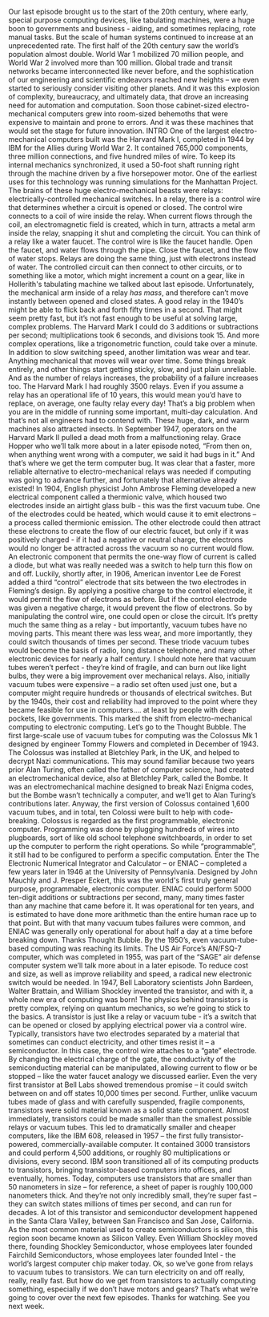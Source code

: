 Our last episode brought us to the start of the 20th century, where early, special purpose computing devices, like tabulating machines, were a huge boon to governments and business - aiding, and sometimes replacing, rote manual tasks. But the scale of human systems continued to increase at an unprecedented rate. The first half of the 20th century saw the world’s population almost double. World War 1 mobilized 70 million people, and World War 2 involved more than 100 million. Global trade and transit networks became interconnected like never before, and the sophistication of our engineering and scientific endeavors reached new heights – we even started to seriously consider visiting other planets. And it was this explosion of complexity, bureaucracy, and ultimately data, that drove an increasing need for automation and computation. Soon those cabinet-sized electro-mechanical computers grew into room-sized behemoths that were expensive to maintain and prone to errors. And it was these machines that would set the stage for future innovation. INTRO One of the largest electro-mechanical computers built was the Harvard Mark I, completed in 1944 by IBM for the Allies during World War 2. It contained 765,000 components, three million connections, and five hundred miles of wire. To keep its internal mechanics synchronized, it used a 50-foot shaft running right through the machine driven by a five horsepower motor. One of the earliest uses for this technology was running simulations for the Manhattan Project. The brains of these huge electro-mechanical beasts were relays: electrically-controlled mechanical switches. In a relay, there is a control wire that determines whether a circuit is opened or closed. The control wire connects to a coil of wire inside the relay. When current flows through the coil, an electromagnetic field is created, which in turn, attracts a metal arm inside the relay, snapping it shut and completing the circuit. You can think of a relay like a water faucet. The control wire is like the faucet handle. Open the faucet, and water flows through the pipe. Close the faucet, and the flow of water stops. Relays are doing the same thing, just with electrons instead of water. The controlled circuit can then connect to other circuits, or to something like a motor, which might increment a count on a gear, like in Hollerith's tabulating machine we talked about last episode. Unfortunately, the mechanical arm inside of a relay *has mass*, and therefore can’t move instantly between opened and closed states. A good relay in the 1940’s might be able to flick back and forth fifty times in a second. That might seem pretty fast, but it’s not fast enough to be useful at solving large, complex problems. The Harvard Mark I could do 3 additions or subtractions per second; multiplications took 6 seconds, and divisions took 15. And more complex operations, like a trigonometric function, could take over a minute. In addition to slow switching speed, another limitation was wear and tear. Anything mechanical that moves will wear over time. Some things break entirely, and other things start getting sticky, slow, and just plain unreliable. And as the number of relays increases, the probability of a failure increases too. The Harvard Mark I had roughly 3500 relays. Even if you assume a relay has an operational life of 10 years, this would mean you’d have to replace, on average, one faulty relay every day! That’s a big problem when you are in the middle of running some important, multi-day calculation. And that’s not all engineers had to contend with. These huge, dark, and warm machines also attracted insects. In September 1947, operators on the Harvard Mark II pulled a dead moth from a malfunctioning relay. Grace Hopper who we’ll talk more about in a later episode noted, “From then on, when anything went wrong with a computer, we said it had bugs in it.” And that’s where we get the term computer bug. It was clear that a faster, more reliable alternative to electro-mechanical relays was needed if computing was going to advance further, and fortunately that alternative already existed! In 1904, English physicist John Ambrose Fleming developed a new electrical component called a thermionic valve, which housed two electrodes inside an airtight glass bulb - this was the first vacuum tube. One of the electrodes could be heated, which would cause it to emit electrons – a process called thermionic emission. The other electrode could then attract these electrons to create the flow of our electric faucet, but only if it was positively charged - if it had a negative or neutral charge, the electrons would no longer be attracted across the vacuum so no current would flow. An electronic component that permits the one-way flow of current is called a diode, but what was really needed was a switch to help turn this flow on and off. Luckily, shortly after, in 1906, American inventor Lee de Forest added a third “control” electrode that sits between the two electrodes in Fleming’s design. By applying a positive charge to the control electrode, it would permit the flow of electrons as before. But if the control electrode was given a negative charge, it would prevent the flow of electrons. So by manipulating the control wire, one could open or close the circuit. It’s pretty much the same thing as a relay - but importantly, vacuum tubes have no moving parts. This meant there was less wear, and more importantly, they could switch thousands of times per second. These triode vacuum tubes would become the basis of radio, long distance telephone, and many other electronic devices for nearly a half century. I should note here that vacuum tubes weren’t perfect - they’re kind of fragile, and can burn out like light bulbs, they were a big improvement over mechanical relays. Also, initially vacuum tubes were expensive – a radio set often used just one, but a computer might require hundreds or thousands of electrical switches. But by the 1940s, their cost and reliability had improved to the point where they became feasible for use in computers…. at least by people with deep pockets, like governments. This marked the shift from electro-mechanical computing to electronic computing. Let’s go to the Thought Bubble. The first large-scale use of vacuum tubes for computing was the Colossus Mk 1 designed by engineer Tommy Flowers and completed in December of 1943. The Colossus was installed at Bletchley Park, in the UK, and helped to decrypt Nazi communications. This may sound familiar because two years prior Alan Turing, often called the father of computer science, had created an electromechanical device, also at Bletchley Park, called the Bombe. It was an electromechanical machine designed to break Nazi Enigma codes, but the Bombe wasn’t technically a computer, and we’ll get to Alan Turing’s contributions later. Anyway, the first version of Colossus contained 1,600 vacuum tubes, and in total, ten Colossi were built to help with code-breaking. Colossus is regarded as the first programmable, electronic computer. Programming was done by plugging hundreds of wires into plugboards, sort of like old school telephone switchboards, in order to set up the computer to perform the right operations. So while “programmable”, it still had to be configured to perform a specific computation. Enter the The Electronic Numerical Integrator and Calculator – or ENIAC – completed a few years later in 1946 at the University of Pennsylvania. Designed by John Mauchly and J. Presper Eckert, this was the world's first truly general purpose, programmable, electronic computer. ENIAC could perform 5000 ten-digit additions or subtractions per second, many, many times faster than any machine that came before it. It was operational for ten years, and is estimated to have done more arithmetic than the entire human race up to that point. But with that many vacuum tubes failures were common, and ENIAC was generally only operational for about half a day at a time before breaking down. Thanks Thought Bubble. By the 1950’s, even vacuum-tube-based computing was reaching its limits. The US Air Force’s AN/FSQ-7 computer, which was completed in 1955, was part of the “SAGE” air defense computer system we’ll talk more about in a later episode. To reduce cost and size, as well as improve reliability and speed, a radical new electronic switch would be needed. In 1947, Bell Laboratory scientists John Bardeen, Walter Brattain, and William Shockley invented the transistor, and with it, a whole new era of computing was born! The physics behind transistors is pretty complex, relying on quantum mechanics, so we’re going to stick to the basics. A transistor is just like a relay or vacuum tube - it’s a switch that can be opened or closed by applying electrical power via a control wire. Typically, transistors have two electrodes separated by a material that sometimes can conduct electricity, and other times resist it – a semiconductor. In this case, the control wire attaches to a “gate” electrode. By changing the electrical charge of the gate, the conductivity of the semiconducting material can be manipulated, allowing current to flow or be stopped – like the water faucet analogy we discussed earlier. Even the very first transistor at Bell Labs showed tremendous promise – it could switch between on and off states 10,000 times per second. Further, unlike vacuum tubes made of glass and with carefully suspended, fragile components, transistors were solid material known as a solid state component. Almost immediately, transistors could be made smaller than the smallest possible relays or vacuum tubes. This led to dramatically smaller and cheaper computers, like the IBM 608, released in 1957 – the first fully transistor-powered, commercially-available computer. It contained 3000 transistors and could perform 4,500 additions, or roughly 80 multiplications or divisions, every second. IBM soon transitioned all of its computing products to transistors, bringing transistor-based computers into offices, and eventually, homes. Today, computers use transistors that are smaller than 50 nanometers in size – for reference, a sheet of paper is roughly 100,000 nanometers thick. And they’re not only incredibly small, they’re super fast – they can switch states millions of times per second, and can run for decades. A lot of this transistor and semiconductor development happened in the Santa Clara Valley, between San Francisco and San Jose, California. As the most common material used to create semiconductors is silicon, this region soon became known as Silicon Valley. Even William Shockley moved there, founding Shockley Semiconductor, whose employees later founded Fairchild Semiconductors, whose employees later founded Intel - the world’s largest computer chip maker today. Ok, so we’ve gone from relays to vacuum tubes to transistors. We can turn electricity on and off really, really, really fast. But how do we get from transistors to actually computing something, especially if we don’t have motors and gears? That’s what we’re going to cover over the next few episodes. Thanks for watching. See you next week.   